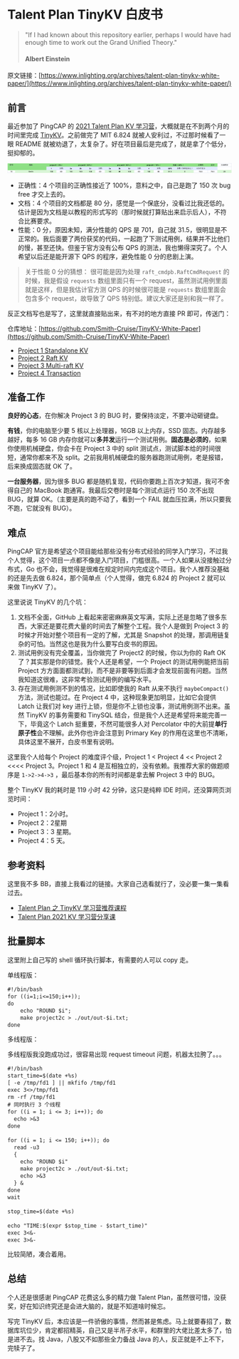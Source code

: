 # Talent Plan TinyKV 白皮书

> "If I had known about this repository earlier, perhaps I would have had enough time to work out the Grand Unified Theory."
>
> #### Albert Einstein

原文链接：[https://www.inlighting.org/archives/talent-plan-tinykv-white-paper/](https://www.inlighting.org/archives/talent-plan-tinykv-white-paper/)

## 前言

最近参加了 PingCAP 的 [2021 Talent Plan KV 学习营](https://asktug.com/t/topic/242996)，大概就是在不到两个月的时间里完成 [TinyKV](https://github.com/tidb-incubator/tinykv)。之前做完了 MIT 6.824 就被人安利过，不过那时候看了一眼 README 就被劝退了，太复杂了。好在项目最后是完成了，就是拿了个低分，挺抑郁的。

![sad image](image/sad.png)

* 正确性：4 个项目的正确性接近了 100%，意料之中，自己是跑了 150 次 bug free 才交上去的。
* 文档：4 个项目的文档都是 80 分，感觉是一个保底分，没看过比我还低的。估计是因为文档是以教程的形式写的（那时候就打算贴出来启示后人），不符合比赛要求。
* 性能：0 分，原因未知，满分性能的 QPS 是 701，自己就 31.5，很明显是不正常的。我后面要了两份获奖的代码，一起跑了下测试用例，结果并不比他们的慢，甚至还快。但鉴于官方没有公布 QPS 的测法，我也懒得深究了。个人希望以后还是能开源下 QPS 的程序，避免性能 0 分的悲剧上演。

> 关于性能 0 分的猜想：
> 很可能是因为处理 `raft_cmdpb.RaftCmdRequest` 的时候，我是假设 `requests` 数组里面只有一个 request，虽然测试用例里面就是这样，但是我估计官方测 QPS 的时候很可能是 `requests` 数组里面会包含多个 request，故导致了 QPS 特别低。建议大家还是别和我一样了。

反正文档写也是写了，这里就直接贴出来，有不对的地方直接 PR 即可，传送门：

仓库地址：[https://github.com/Smith-Cruise/TinyKV-White-Paper](https://github.com/Smith-Cruise/TinyKV-White-Paper)

* [Project 1 Standalone KV](https://github.com/Smith-Cruise/TinyKV-White-Paper/blob/main/Project1-Standalone-KV.md)
* [Project 2 Raft KV](https://github.com/Smith-Cruise/TinyKV-White-Paper/blob/main/Project2-RaftKV.md)
* [Project 3 Multi-raft KV](https://github.com/Smith-Cruise/TinyKV-White-Paper/blob/main/Project3-MultiRaftKV.md)
* [Project 4 Transaction](https://github.com/Smith-Cruise/TinyKV-White-Paper/blob/main/Project4-Transaction.md)

## 准备工作

**良好的心态**，在你解决 Project 3 的 BUG 时，要保持淡定，不要冲动砸键盘。

**有钱**，你的电脑至少要 5 核以上处理器，16GB 以上内存，SSD 固态。内存越多越好，每多 16 GB 内存你就可以**多并发**运行一个测试用例。**固态是必须的**，如果你使用机械硬盘，你会卡在 Project 3 中的 split 测试点，测试脚本给的时间很短，通常你都来不及 split。之前我用机械硬盘的服务器跑测试用例，老是报错，后来换成固态就 OK 了。

**一台服务器**，因为很多 BUG 都是随机复现，代码你要跑上百次才知道，我可不舍得自己的 MacBook 跑通宵。我最后交卷时是每个测试点运行 150 次不出现 BUG，就算 OK。（主要是真的跑不动了，看到一个 FAIL 就血压拉满，所以只要我不跑，它就没有 BUG）。

## 难点

PingCAP 官方是希望这个项目能给那些没有分布式经验的同学入门学习，不过我个人觉得，这个项目一点都不像是入门项目，门槛很高。一个人如果从没接触过分布式，Go 也不会，我觉得是很难在规定时间内完成这个项目。我个人推荐没基础的还是先去做 6.824，那个简单点（个人觉得，做完 6.824 的 Project 2 就可以来做 TinyKV 了）。

这里说说 TinyKV 的几个坑：

1. 文档不全面，GitHub 上看起来密密麻麻英文写满，实际上还是忽略了很多东西，大家还是要花费大量的时间去了解整个工程。我个人是做到 Project 3 的时候才开始对整个项目有一定的了解，尤其是 Snapshot 的处理，那调用链复杂的可怕。当然这也是我为什么要写白皮书的原因。
2. 测试用例没有完全覆盖，当你做完了 Project2 的时候，你以为你的 Raft OK 了？其实那是你的错觉。我个人还是希望，一个 Project 的测试用例能把当前 Project 方方面面都测试到，而不是非要等到后面才会发现前面有问题。当然我知道这很难，这非常考验测试用例的编写水平。
3. 存在测试用例测不到的情况，比如即使我的 Raft 从来不执行 `maybeCompact()` 方法，测试也能过。在 Project 4 中，这种现象更加明显，比如它会提供 Latch 让我们对 key 进行上锁，但是你不上锁也没事，测试用例测不出来。虽然 TinyKV 的事务需要和 TinySQL 结合，但是我个人还是希望将来能完善一下，毕竟这个 Latch 挺重要，不然可能很多人对 Percolator 中的大前提**单行原子性**会不理解。此外你也许会注意到 Primary Key 的作用在这里也不清晰，具体这里不展开，白皮书里有说明。

这里我个人给每个 Project 的难度评个级，Project 1 < Project 4 << Project 2 <<<< Project 3。Project 1 和 4 是互相独立的，没有依赖。我推荐大家的做题顺序是 `1->2->4->3` ，最后基本你的所有时间都是拿去解 Project 3 中的 BUG。

整个 TinyKV 我的耗时是 119 小时 42 分钟，这只是纯粹 IDE 时间，还没算网页浏览时间：

* Project 1：2小时。
* Project 2：2星期
* Project 3：3 星期。
* Project 4：5 天。

## 参考资料

这里我不多 BB，直接上我看过的链接。大家自己选看就行了，没必要一集一集看过去。

* [Talent Plan 之 TinyKV 学习营推荐课程](https://learn.pingcap.com/learner/course/390002)
* [Talent Plan 2021 KV 学习营分享课](https://learn.pingcap.com/learner/course/510001)

## 批量脚本

这里附上自己写的 shell 循环执行脚本，有需要的人可以 copy 走。

单线程版：

```shell
#!/bin/bash
for ((i=1;i<=150;i++));
do
	echo "ROUND $i";
	make project2c > ./out/out-$i.txt;
done
```

多线程版：

多线程版我没跑成功过，很容易出现 request timeout 问题，机器太拉胯了。。。

```shell
#!/bin/bash
start_time=$(date +%s)
[ -e /tmp/fd1 ] || mkfifo /tmp/fd1
exec 3<>/tmp/fd1
rm -rf /tmp/fd1
# 同时执行 3 个线程
for ((i = 1; i <= 3; i++)); do
  echo >&3
done

for ((i = 1; i <= 150; i++)); do
  read -u3
  {
    echo "ROUND $i"
    make project2c > ./out/out-$i.txt;
    echo >&3
  } &
done
wait

stop_time=$(date +%s)

echo "TIME:$(expr $stop_time - $start_time)"
exec 3<&-
exec 3>&-
```

比较简陋，凑合着用。

## 总结

个人还是很感谢 PingCAP 花费这么多的精力做 Talent Plan，虽然很可惜，没获奖，好在知识终究还是会进大脑的，就是不知道啥时候忘。

写完 TinyKV 后，本应该是一件骄傲的事情，然而甚是焦虑。马上就要春招了，数据库坑位少，肯定都招精英，自己又是半吊子水平，和群里的大佬比差太多了，怕是进不去。找 Java，八股又不如那些全力备战 Java 的人，反正就是不上不下，完犊子了。
